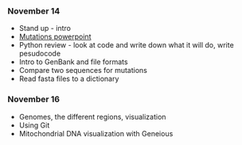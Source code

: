 ### November 14 ###
* Stand up - intro
* [Mutations powerpoint](https://docs.google.com/presentation/d/13E9zAFb-Es-rkkZ8bJlMbyhNUd0RPXCbiJ24GvpEqGo/edit#slide=id.p)
* Python review - look at code and write down what it will do, write pesudocode
* Intro to GenBank and file formats
* Compare two sequences for mutations
* Read fasta files to a dictionary 



### November 16 ###
* Genomes, the different regions, visualization
* Using Git
* Mitochondrial DNA visualization with Geneious 
